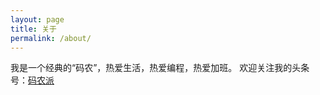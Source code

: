 ```yaml
---
layout: page
title: 关于
permalink: /about/
---
```


我是一个经典的“码农”，热爱生活，热爱编程，热爱加班。
欢迎关注我的头条号：[码农派](http://www.toutiao.com/m6915684503/)

